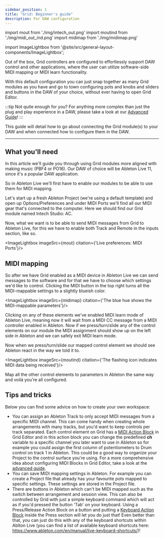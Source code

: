 ```yaml
---
sidebar_position: 1
title: "Grid: Beginner's guide"
description: For DAW configuration
---
```


import mout from './img/intech_out.png'
import moutind from './img/midi_out_ind.png'
import midimap from './img/midimap.png'


import ImageLightbox from '@site/src/general-layout-components/ImageLightbox';


Out of the box, Grid controllers are configured to effortlessly support DAW control and other applications, where the user can utilize software-side MIDI mapping or MIDI learn functionality.

With this default configuration you can just snap together as many Grid modules as you have and go to town configuring pots and knobs and sliders and buttons in the DAW of your choice, without ever having to open Grid Editor.

:::tip Not quite enough for you?
For anything more complex than just the plug and play experience in a DAW, please take a look at our [Advanced Guide](../guide/advanced.md)!
:::

This guide will detail how to go about connecting the Grid module(s) to your DAW and when connected how to configure them in the DAW.

---

## What you'll need

In this article we'll guide you through using Grid modules more aligned with making music (PBF4 or PO16). Our DAW of choice will be Ableton Live 11, since it's a popular DAW application.

So in Ableton Live we'll first have to enable our modules to be able to use them for MIDI mapping.

Let's start up a fresh Ableton Project (we're using a default template) and open up Options/Preferences and under MIDI Ports we'll find all our MIDI gear that's connected to the computer. Here we should find our Grid module named Intech Studio: AC.

Now, what we want is to be able to send MIDI messages from Grid to Ableton Live, for this we have to enable both Track and Remote in the inputs section, like so.

<ImageLightbox imageSrc={mout} citation={'Live preferences: MIDI Ports'}/>


## MIDI mapping

So after we have Grid enabled as a MIDI device in Ableton Live we can send messages to the software and for that we have to choose which settings we'd like to control. Clicking the MIDI button in the top right turns all the MIDI-mappable settings to a slightly blueish color.

<ImageLightbox imageSrc={midimap} citation={'The blue hue shows the MIDI-mappable parameters'}/>

Clicking on any of these elements we've enabled MIDI learn mode of Ableton Live, meaning now it will wait from a MIDI CC message from a MIDI controller enabled in Ableton. Now if we press/turn/slide any of the control elements on our module the MIDI assignment should show up on the left side in Ableton and we can safely exit MIDI learn mode.

Now when we press/turn/slide our mapped control element we should see Ableton react in the way we told it to.

<ImageLightbox imageSrc={moutind} citation={'The flashing icon indicates MIDI data being received'}/>

Map all the other control elements to parameters in Ableton the same way and voilá you're all configured.

## Tips and tricks

Below you can find some advice on how to create your own workspace:

- You can assign an Ableton Track to only accept MIDI messages from a specific MIDI channel. This can come handy when creating whole arrangements with many tracks, but you'd want to keep controls per track separated. Each control element on Grid has a [MIDI Action Block](/docs/wiki/actions/midi/midi.md) in Grid Editor and in this action block you can change the predefined **ch** variable to a specific channel you later want to use in Ableton so for example you could assign the first column of potentiometers to Drum control on track 1 in Ableton. This could be a good way to organize your Project to the control surface you're using. For a more comprehensive idea about configuring MIDI Blocks in Grid Editor, take a look at the [advanced guide](../guide/advanced).
- You can save MIDI mapping settings in Ableton. For example you can create a Project file that already has your favourite pots mapped to specific settings. These settings are stored in the Project file.
- There are buttons in Ableton which can't be MIDI mapped such as the switch between arrangement and session view. This can also be controlled by Grid with just a simple keyboard command which will act as if you'd pressed the button 'Tab' on your keyboard. Using a Press/Release Action Block on a button and putting a [Keyboard Action Block](/docs/wiki/actions/keyboard-and-mouse/keyboard.md) inside the Press section will let you do just that!
  Even better than that, you can just do this with any of the keyboard shortcuts within Ablton Live (you can find a list of available keyboard shortcuts here: https://www.ableton.com/en/manual/live-keyboard-shortcuts/)!
